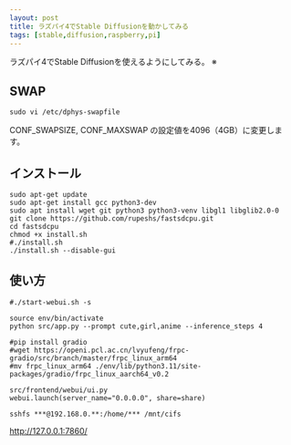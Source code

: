 ```yaml
---
layout: post
title: ラズパイ4でStable Diffusionを動かしてみる
tags: [stable,diffusion,raspberry,pi]
---
```


ラズパイ4でStable Diffusionを使えるようにしてみる。
※

## SWAP

```
sudo vi /etc/dphys-swapfile
```

CONF_SWAPSIZE, CONF_MAXSWAP の設定値を4096（4GB）に変更します。

## インストール

```
sudo apt-get update
sudo apt-get install gcc python3-dev
sudo apt install wget git python3 python3-venv libgl1 libglib2.0-0
git clone https://github.com/rupeshs/fastsdcpu.git
cd fastsdcpu
chmod +x install.sh
#./install.sh
./install.sh --disable-gui
```

## 使い方

```
#./start-webui.sh -s

source env/bin/activate
python src/app.py --prompt cute,girl,anime --inference_steps 4

#pip install gradio
#wget https://openi.pcl.ac.cn/lvyufeng/frpc-gradio/src/branch/master/frpc_linux_arm64
#mv frpc_linux_arm64 ./env/lib/python3.11/site-packages/gradio/frpc_linux_aarch64_v0.2

src/frontend/webui/ui.py
webui.launch(server_name="0.0.0.0", share=share)

sshfs ***@192.168.0.**:/home/*** /mnt/cifs
```

http://127.0.0.1:7860/
